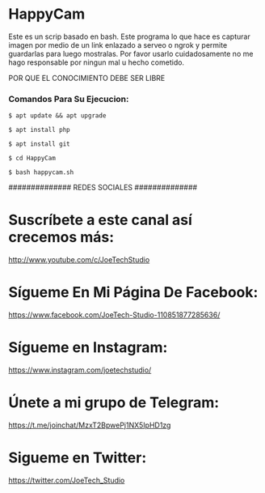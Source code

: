 # HappyCam
Este es un scrip basado en bash. Este programa lo que hace es capturar imagen por medio de un link enlazado a serveo o ngrok y permite guardarlas para luego mostralas.
Por favor usarlo cuidadosamente no me hago responsable por ningun mal u hecho cometido.

POR QUE EL CONOCIMIENTO DEBE SER LIBRE

### Comandos Para Su Ejecucion:
```
$ apt update && apt upgrade

$ apt install php

$ apt install git

$ cd HappyCam

$ bash happycam.sh
```

############## REDES SOCIALES ##############

# Suscríbete a este canal así crecemos más:
http://www.youtube.com/c/JoeTechStudio

# Sígueme En Mi Página De Facebook:
https://www.facebook.com/JoeTech-Studio-110851877285636/

# Sígueme en Instagram: 
https://www.instagram.com/joetechstudio/

# Únete a mi grupo de Telegram:
https://t.me/joinchat/MzxT2BpwePj1NX5IpHD1zg

# Sigueme en Twitter:
https://twitter.com/JoeTech_Studio
